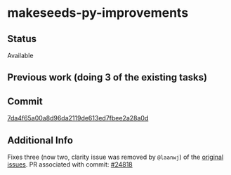 # makeseeds-py-improvements

## Status
Available

## Previous work (doing 3 of the existing tasks)

## Commit 
[7da4f65a00a8d96da2119de613ed7fbee2a28a0d](https://github.com/bitcoin/bitcoin/commit/7da4f65a00a8d96da2119de613ed7fbee2a28a0d)

## Additional Info
Fixes three (now two, clarity issue was removed by `@laanwj`) of the [original issues](https://github.com/bitcoin/bitcoin/issues/17020). PR associated with commit: [#24818](https://github.com/bitcoin/bitcoin/pull/24818)
